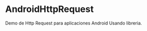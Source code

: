 AndroidHttpRequest
==================

Demo de Http Request para aplicaciones Android Usando libreria.